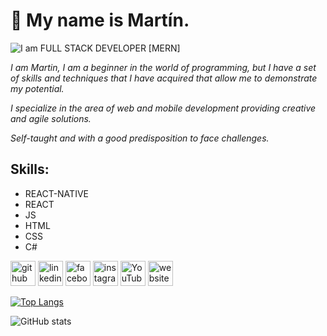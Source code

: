 # 👋 My name is Martín.
![I am FULL STACK DEVELOPER [MERN]](https://user-images.githubusercontent.com/62455807/117752869-ea3a8000-b1ed-11eb-9f58-3741d3448010.png)

_I am Martin, I am a beginner in the world of programming, but I have a set of skills and techniques that I have acquired that allow me to demonstrate my potential._


_I specialize in the area of ​​web and mobile development providing creative and agile solutions._


_Self-taught and with a good predisposition to face challenges._

## Skills: 
*  REACT-NATIVE 
*  REACT  
*  JS  
*  HTML 
*  CSS 
*  C#



[<img src='https://cdn.jsdelivr.net/npm/simple-icons@3.0.1/icons/github.svg' alt='github' height='40'>](https://github.com/Tincho3604)  [<img src='https://cdn.jsdelivr.net/npm/simple-icons@3.0.1/icons/linkedin.svg' alt='linkedin' height='40'>](https://www.linkedin.com/in/martin-cumpe-77736a198/)  [<img src='https://cdn.jsdelivr.net/npm/simple-icons@3.0.1/icons/facebook.svg' alt='facebook' height='40'>](https://www.facebook.com/martin.cumpe/)  [<img src='https://cdn.jsdelivr.net/npm/simple-icons@3.0.1/icons/instagram.svg' alt='instagram' height='40'>](https://www.instagram.com/tincho_cumpe/)  [<img src='https://cdn.jsdelivr.net/npm/simple-icons@3.0.1/icons/youtube.svg' alt='YouTube' height='40'>](https://www.youtube.com/channel/UCx6i6vPA1nqzVgLzxo86CqA)  [<img src='https://cdn.jsdelivr.net/npm/simple-icons@3.0.1/icons/icloud.svg' alt='website' height='40'>](https://unruffled-kare-0cfe62.netlify.app/)  

[![Top Langs](https://github-readme-stats.vercel.app/api/top-langs/?username=Tincho3604)](https://github.com/anuraghazra/github-readme-stats)

![GitHub stats](https://github-readme-stats.vercel.app/api?username=Tincho3604&show_icons=true&count_private=true)  


